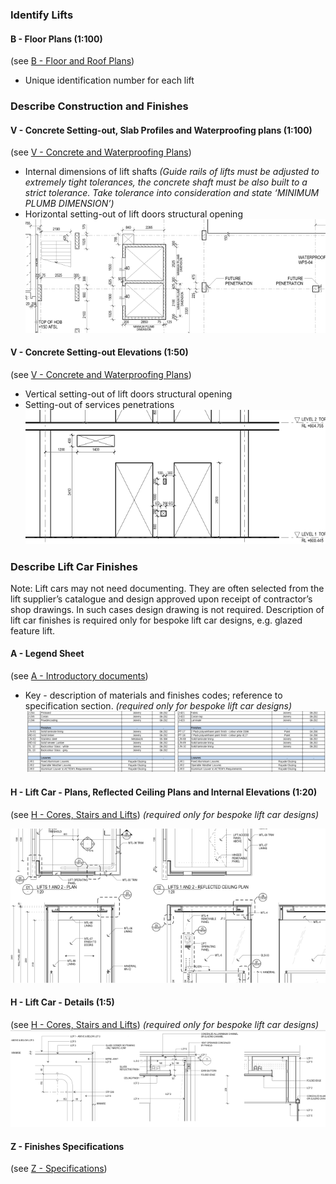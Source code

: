 ### Identify Lifts

#### B - Floor Plans (1:100)
(see [B - Floor and Roof Plans](notes/2_Alphabet/B%20-%20Floor%20and%20Roof%20Plans.md))
- Unique identification number for each lift

### Describe Construction and Finishes

#### V - Concrete Setting-out, Slab Profiles and Waterproofing plans (1:100)
(see [V - Concrete and Waterproofing Plans](notes/2_Alphabet/V%20-%20Concrete%20and%20Waterproofing%20Plans.md))
- Internal dimensions of lift shafts _(Guide rails of lifts must be adjusted to extremely tight tolerances, the concrete shaft must be also built to a strict tolerance. Take tolerance into consideration and state ‘MINIMUM PLUMB DIMENSION’)_
- Horizontal setting-out of lift doors structural opening
![01-image 3 1](notes/3_Building%20Components/assets/01-image%203%201.svg)

#### V - Concrete Setting-out Elevations (1:50)
(see [V - Concrete and Waterproofing Plans](notes/2_Alphabet/V%20-%20Concrete%20and%20Waterproofing%20Plans.md))
- Vertical setting-out of lift doors structural opening
- Setting-out of services penetrations
![02-image 4 1](notes/3_Building%20Components/assets/02-image%204%201.svg)

### Describe Lift Car Finishes
Note: 
Lift cars may not need documenting. They are often selected from the lift supplier’s catalogue and design approved upon receipt of contractor’s shop drawings. In such cases design drawing is not required. Description of lift car finishes is required only for bespoke lift car designs, e.g. glazed feature lift.


#### A - Legend Sheet
(see [A - Introductory documents](notes/2_Alphabet/A%20-%20Introductory%20documents.md))
- Key - description of materials and finishes codes; reference to specification section. _(required only for bespoke lift car designs)_
![04-image 2 1](notes/3_Building%20Components/assets/04-image%202%201.svg)

#### H - Lift Car - Plans, Reflected Ceiling Plans and Internal Elevations (1:20)
(see [H - Cores, Stairs and Lifts](notes/2_Alphabet/H%20-%20Cores,%20Stairs%20and%20Lifts.md))
_(required only for bespoke lift car designs)_

![05-image 3](notes/3_Building%20Components/assets/05-image%203.svg)


#### H - Lift Car - Details (1:5)
(see [H - Cores, Stairs and Lifts](notes/2_Alphabet/H%20-%20Cores,%20Stairs%20and%20Lifts.md))
_(required only for bespoke lift car designs)_
![06-image 3](notes/3_Building%20Components/assets/06-image%203.svg)

#### Z - Finishes Specifications
(see [Z - Specifications](notes/2_Alphabet/Z%20-%20Specifications.md))
